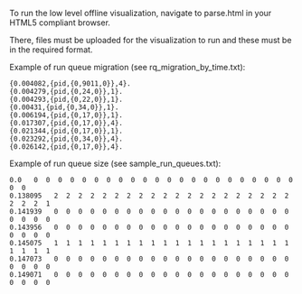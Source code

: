 To run the low level offline visualization, navigate to parse.html in your HTML5 compliant browser.

There, files must be uploaded for the visualization to run and these must be in the required format.

Example of run queue migration (see rq_migration_by_time.txt):
```
{0.004082,{pid,{0,9011,0}},4}.
{0.004279,{pid,{0,24,0}},1}.
{0.004293,{pid,{0,22,0}},1}.
{0.00431,{pid,{0,34,0}},1}.
{0.006194,{pid,{0,17,0}},1}.
{0.017307,{pid,{0,17,0}},4}.
{0.021344,{pid,{0,17,0}},1}.
{0.023292,{pid,{0,34,0}},4}.
{0.026142,{pid,{0,17,0}},4}.
```

Example of run queue size (see sample_run_queues.txt):
```
0.0   0  0  0  0  0  0  0  0  0  0  0  0  0  0  0  0  0  0  0  0  0  0  0  0  
0.138095   2  2  2  2  2  2  2  2  2  2  2  2  2  2  2  2  2  2  2  2  2  2  2  1  
0.141939   0  0  0  0  0  0  0  0  0  0  0  0  0  0  0  0  0  0  0  0  0  0  0  0  
0.143956   0  0  0  0  0  0  0  0  0  0  0  0  0  0  0  0  0  0  0  0  0  0  0  0  
0.145075   1  1  1  1  1  1  1  1  1  1  1  1  1  1  1  1  1  1  1  1  1  1  1  1  
0.147073   0  0  0  0  0  0  0  0  0  0  0  0  0  0  0  0  0  0  0  0  0  0  0  0  
0.149071   0  0  0  0  0  0  0  0  0  0  0  0  0  0  0  0  0  0  0  0  0  0  0  0  
```